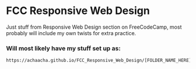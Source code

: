 # FCC Responsive Web Design

Just stuff from Responsive Web Design section on FreeCodeCamp, most probably will include my own twists for extra practice. 


### Will most likely have my stuff set up as:

```
https://achaacha.github.io/FCC_Responsive_Web_Design/[FOLDER_NAME_HERE]/index.html
```
